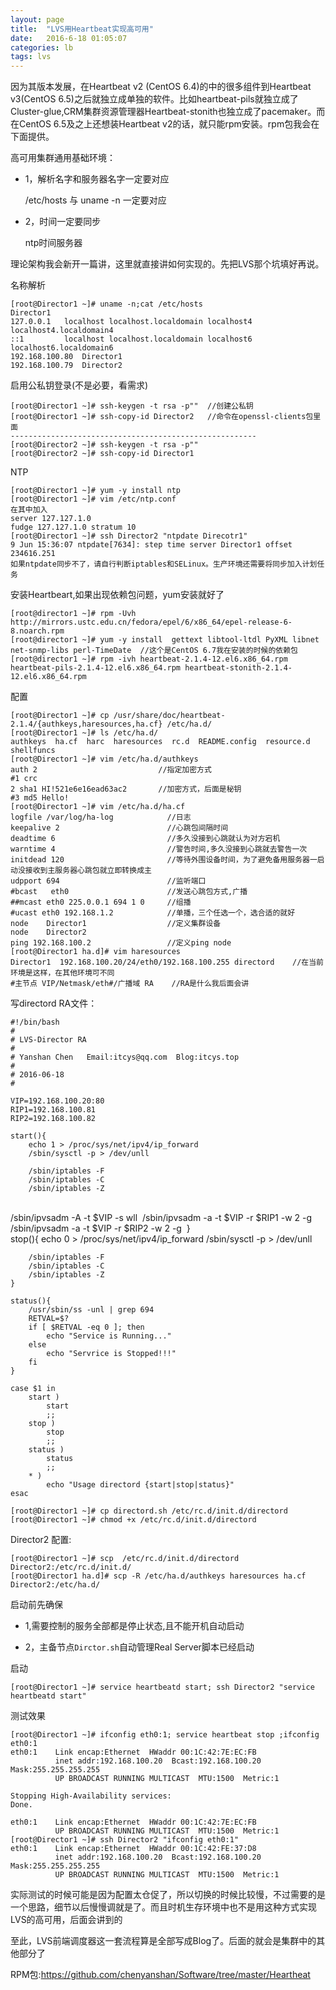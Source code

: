 ```yaml
---
layout: page
title:  "LVS用Heartbeat实现高可用"
date:   2016-6-18 01:05:07
categories: lb
tags: lvs
---
```

因为其版本发展，在Heartbeat v2 (CentOS 6.4)的中的很多组件到Heartbeat v3(CentOS 6.5)之后就独立成单独的软件。比如heartbeat-pils就独立成了Cluster-glue,CRM集群资源管理器Heartbeat-stonith也独立成了pacemaker。而在CentOS 6.5及之上还想装Heartbeat v2的话，就只能rpm安装。rpm包我会在下面提供。

高可用集群通用基础环境：

- 1，解析名字和服务器名字一定要对应

	/etc/hosts 与 uname -n 一定要对应

- 2，时间一定要同步

	ntp时间服务器

理论架构我会新开一篇讲，这里就直接讲如何实现的。先把LVS那个坑填好再说。

名称解析

	[root@Director1 ~]# uname -n;cat /etc/hosts
	Director1
	127.0.0.1   localhost localhost.localdomain localhost4 localhost4.localdomain4
	::1         localhost localhost.localdomain localhost6 localhost6.localdomain6
	192.168.100.80  Director1
	192.168.100.79  Director2

启用公私钥登录(不是必要，看需求)

	[root@Director1 ~]# ssh-keygen -t rsa -p""  //创建公私钥
	[root@Director1 ~]# ssh-copy-id Director2   //命令在openssl-clients包里面
	-------------------------------------------------------
	[root@Director2 ~]# ssh-keygen -t rsa -p"" 
	[root@Director2 ~]# ssh-copy-id Director1 



NTP

	[root@Director1 ~]# yum -y install ntp
	[root@Director1 ~]# vim /etc/ntp.conf
	在其中加入 
	server 127.127.1.0
	fudge 127.127.1.0 stratum 10
	[root@Director1 ~]# ssh Director2 "ntpdate Direcotr1"
	9 Jun 15:36:07 ntpdate[7634]: step time server Director1 offset 234616.251
	如果ntpdate同步不了，请自行判断iptables和SELinux。生产环境还需要将同步加入计划任务

安装Heartbeart,如果出现依赖包问题，yum安装就好了

	[root@director1 ~]# rpm -Uvh http://mirrors.ustc.edu.cn/fedora/epel/6/x86_64/epel-release-6-8.noarch.rpm
	[root@director1 ~]# yum -y install  gettext libtool-ltdl PyXML libnet net-snmp-libs perl-TimeDate  //这个是CentOS 6.7我在安装的时候的依赖包
	[root@director1 ~]# rpm -ivh heartbeat-2.1.4-12.el6.x86_64.rpm heartbeat-pils-2.1.4-12.el6.x86_64.rpm heartbeat-stonith-2.1.4-12.el6.x86_64.rpm

配置

	[root@Director1 ~]# cp /usr/share/doc/heartbeat-2.1.4/{authkeys,haresources,ha.cf} /etc/ha.d/
	[root@Director1 ~]# ls /etc/ha.d/
	authkeys  ha.cf  harc  haresources  rc.d  README.config  resource.d  shellfuncs
	[root@Director1 ~]# vim /etc/ha.d/authkeys 
	auth 2                           //指定加密方式
	#1 crc
	2 sha1 HI!521e6e16ead63ac2       //加密方式，后面是秘钥
	#3 md5 Hello!
	[root@Director1 ~]# vim /etc/ha.d/ha.cf 
	logfile /var/log/ha-log            //日志
	keepalive 2                        //心跳包间隔时间
	deadtime 6                         //多久没接到心跳就认为对方宕机
	warntime 4                         //警告时间,多久没接到心跳就去警告一次
	initdead 120                       //等待外围设备时间，为了避免备用服务器一启动没接收到主服务器心跳包就立即转换成主
	udpport 694                        //监听端口
	#bcast   eth0                      //发送心跳包方式,广播
	##mcast eth0 225.0.0.1 694 1 0     //组播
	#ucast eth0 192.168.1.2            //单播，三个任选一个，选合适的就好
	node    Director1                  //定义集群设备
	node    Director2
	ping 192.168.100.2                 //定义ping node
	[root@Director1 ha.d]# vim haresources 
	Director1  192.168.100.20/24/eth0/192.168.100.255 directord    //在当前环境是这样，在其他环境可不同
	#主节点 VIP/Netmask/eth#/广播域 RA    //RA是什么我后面会讲

写directord RA文件：

	#!/bin/bash
	#
	# LVS-Director RA
	#
	# Yanshan Chen   Email:itcys@qq.com  Blog:itcys.top
	#
	# 2016-06-18
	#
	
	VIP=192.168.100.20:80
	RIP1=192.168.100.81
	RIP2=192.168.100.82
	
	start(){
		echo 1 > /proc/sys/net/ipv4/ip_forward
		/sbin/sysctl -p > /dev/unll
	
		/sbin/iptables -F
		/sbin/iptables -C
		/sbin/iptables -Z


​	
​		/sbin/ipvsadm -A -t $VIP -s wll
​		/sbin/ipvsadm -a -t $VIP -r $RIP1 -w 2 -g 
​		/sbin/ipvsadm -a -t $VIP -r $RIP2 -w 2 -g
​	}
​	
	stop(){
		echo 0 > /proc/sys/net/ipv4/ip_forward
		/sbin/sysctl -p > /dev/unll
	
		/sbin/iptables -F
		/sbin/iptables -C
		/sbin/iptables -Z
	}
	
	status(){
		/usr/sbin/ss -unl | grep 694
		RETVAL=$?
		if [ $RETVAL -eq 0 ]; then
			echo "Service is Running..."
		else
			echo "Servrice is Stopped!!!"
		fi
	}
	
	case $1 in
		start )
			start
			;;
		stop )
			stop
			;;
		status )
			status
			;;
		* )
			echo "Usage directord {start|stop|status}"
	esac
	
	[root@Director1 ~]# cp directord.sh /etc/rc.d/init.d/directord
	[root@Director1 ~]# chmod +x /etc/rc.d/init.d/directord 

Director2 配置:

	[root@Director1 ~]# scp  /etc/rc.d/init.d/directord  Director2:/etc/rc.d/init.d/
	[root@Director1 ha.d]# scp -R /etc/ha.d/authkeys haresources ha.cf  Director2:/etc/ha.d/

启动前先确保

- 1,需要控制的服务全部都是停止状态,且不能开机自动启动

- 2，主备节点`Dirctor.sh`自动管理Real Server脚本已经启动

启动

	[root@Director1 ~]# service heartbeatd start; ssh Director2 "service heartbeatd start"

测试效果

	[root@Director1 ~]# ifconfig eth0:1; service heartbeat stop ;ifconfig eth0:1 
	eth0:1    Link encap:Ethernet  HWaddr 00:1C:42:7E:EC:FB  
	          inet addr:192.168.100.20  Bcast:192.168.100.20  Mask:255.255.255.255
	          UP BROADCAST RUNNING MULTICAST  MTU:1500  Metric:1
	
	Stopping High-Availability services: 
	Done.
	
	eth0:1    Link encap:Ethernet  HWaddr 00:1C:42:7E:EC:FB  
	          UP BROADCAST RUNNING MULTICAST  MTU:1500  Metric:1
	[root@Director1 ~]# ssh Director2 "ifconfig eth0:1"
	eth0:1    Link encap:Ethernet  HWaddr 00:1C:42:FE:37:D8  
	          inet addr:192.168.100.20  Bcast:192.168.100.20  Mask:255.255.255.255
	          UP BROADCAST RUNNING MULTICAST  MTU:1500  Metric:1



实际测试的时候可能是因为配置太仓促了，所以切换的时候比较慢，不过需要的是一个思路，细节以后慢慢调就是了。而且时机生存环境中也不是用这种方式实现LVS的高可用，后面会讲到的

至此，LVS前端调度器这一套流程算是全部写成Blog了。后面的就会是集群中的其他部分了

RPM包:https://github.com/chenyanshan/Software/tree/master/Heartheat
